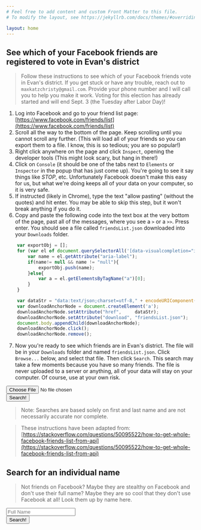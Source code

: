 ```yaml
---
# Feel free to add content and custom Front Matter to this file.
# To modify the layout, see https://jekyllrb.com/docs/themes/#overriding-theme-defaults

layout: home
---
```


## See which of your Facebook friends are registered to vote in Evan's district

> Follow these instructions to see which of your Facebook friends vote in Evan's district. If you get stuck or have any trouble,
reach out to `maxkatzchristy@gmail.com`. Provide your phone number and I will
call you to help you make it work. Voting for this election has already started and will end Sept. 3 (the Tuesday after Labor Day)!

1. Log into Facebook and go to your friend list page: [https://www.facebook.com/friends/list](https://www.facebook.com/friends/list)
2. Scroll all the way to the bottom of the page. Keep scrolling until you cannot scroll any further. (This will load all of your friends so you can export them to a file. I know, this is so tedious; you are so popular!)
3. Right click anywhere on the page and click `Inspect`, opening the developer tools (This might look scary, but hang in there!)
4. Click on `Console` (it should be one of the tabs next to `Elements` or `Inspector` in the popup that has just come up). You're going to see it say things like *STOP*, etc. Unfortunately Facebook doesn't make this easy for us, but what we're doing keeps all of your data on your computer, so it is very safe. 
5. If instructed (likely in Chrome), type the text "allow pasting" (without the quotes) and hit enter. You may be able to skip this step, but it won't break anything if you do it.
6. Copy and paste the following code into the text box at the very bottom of the page, past all of the messages, where you see a `>` or a `>>`. Press enter. You should see a file called `friendsList.json` downloaded into your `Downloads` folder.
```javascript
    var exportObj = [];
    for (var el of document.querySelectorAll('[data-visualcompletion="ignore-dynamic"]')) {
        var name = el.getAttribute("aria-label");
        if(name!= null && name != "null"){
            exportObj.push(name);
        }else{
            var a = el.getElementsByTagName("a")[0];
        }
    }

    var dataStr = "data:text/json;charset=utf-8," + encodeURIComponent(JSON.stringify(exportObj));
    var downloadAnchorNode = document.createElement('a');
    downloadAnchorNode.setAttribute("href",     dataStr);
    downloadAnchorNode.setAttribute("download", "friendsList.json");
    document.body.appendChild(downloadAnchorNode);
    downloadAnchorNode.click();
    downloadAnchorNode.remove();
```

7. Now you're ready to see which friends are in Evan's district. The file will
   be in your `Downloads` folder and named `friendsList.json`. Click `Browse...` below, and
   select that file. Then click `Search`. This search may take a few moments because you
   have so many friends. The file is never uploaded to a server or anything,
   all of your data will stay on your computer. Of course, use at your own risk.

<script src="https://cdn.jsdelivr.net/npm/fuse.js/dist/fuse.js"></script>
<form id="friends-lookup">
    <input id="friendslist" type="file" />
    <br>
    <button type="submit">Search!</button>
</form>

<ul id="output"></ul>

<script>
    async function sleep() {
      return new Promise((resolve) => setTimeout(resolve, 10));
    }

    const to_li = (result) => `<li>${result.item["Full Name"]}, age ${result.item.Age}</li>`;
    let fuse;
    function processForm(e) {
        if (e.preventDefault) e.preventDefault();

        try {
            const files = document.getElementById("friendslist").files;
            if (files.length === 0) {
                throw new Error("Please select a file to search");
            }
            const fr = new FileReader();
            fr.readAsText(files[0]);
            fr.addEventListener(
                "load",
                async () => {
                    const friends = JSON.parse(fr.result);
                    const matches = [];
                    let i = 0;
                    for (const friend of friends) {
                        document.getElementById("output").innerHTML = `Searching... (${Math.round(++i / friends.length * 100)}%)`;
                        await sleep();
                        const results = fuse.search(friend);
                        if (results.length > 0) {
                            matches.push(results[0]);
                        }
                    }
                    document.getElementById("output").innerHTML = matches.map(to_li).join("");
                },
                false,
            );
        } catch (error) {
            document.getElementById("output").innerHTML = `Something went wrong: ${error.message}`;
            console.error(error.message);
        }

        // You must return false to prevent the default form behavior
        return false;
    }

    var form = document.getElementById('friends-lookup');
    if (form.attachEvent) {
        form.attachEvent("submit", processForm);
    } else {
        form.addEventListener("submit", processForm);
    }


    async function getData() {
        const url = "voters.json";
        try {
            const response = await fetch(url);
            if (!response.ok) {
                throw new Error(`Response status: ${response.status}`);
            }

            const list = await response.json();
            const options = {
                includeScore: true,
                // Search in `author` and in `tags` array
                keys: ['Full Name'],
                threshold: 0.05,
            }

            fuse = new Fuse(list, options)

            const result = fuse.search('JEAN MASON')
        } catch (error) {
            document.getElementById("output").innerHTML = `Sorry messed up: ${error.message}`;
            console.error(error.message);
        }
    }
    getData();
</script>

> Note: Searches are based solely on first and last name and are not
necessarily accurate nor complete.

> These instructions have been adapted from: [https://stackoverflow.com/questions/50095522/how-to-get-whole-facebook-friends-list-from-api](https://stackoverflow.com/questions/50095522/how-to-get-whole-facebook-friends-list-from-api)

## Search for an individual name

> Not friends on Facebook? Maybe they are stealthy on Facebook and don't use
their full name? Maybe they are so cool that they don't use Facebook at all!
Look them up by name here.

<form id="name-lookup">
    <input id="name" type="text" name="in" placeholder="Full Name" />
    <br>
    <button type="submit">Search!</button>
</form>

<p id="name-output"></p>

<script>
    function processForm(e) {
        if (e.preventDefault) e.preventDefault();

        try {
            const results = fuse.search(document.getElementById('name').value);
            if (results.length === 0) {
                throw new Error("They are probably not in the district, name not matched");
            }
            document.getElementById("name-output").innerHTML = `${results[0].item["Full Name"]}, age ${results[0].item.Age}`;
        } catch (error) {
            document.getElementById("name-output").innerHTML = `Sorry messed up: ${error.message}`;
            console.error(error.message);
        }

        // You must return false to prevent the default form behavior
        return false;
    }

    var form = document.getElementById('name-lookup');
    if (form.attachEvent) {
        form.attachEvent("submit", processForm);
    } else {
        form.addEventListener("submit", processForm);
    }
</script>

